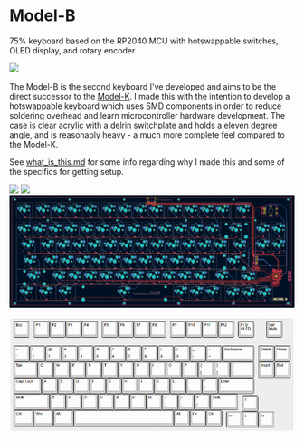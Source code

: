 # Model-B
75% keyboard based on the RP2040 MCU with hotswappable switches, OLED display, and rotary encoder.

![](https://i.imgur.com/Ae7lrHS.jpeg)

The Model-B is the second keyboard I've developed and aims to be the direct successor to the [Model-K](https://github.com/TrojanPinata/Model-K-Pico). I made this with the intention to develop a hotswappable keyboard which uses SMD components in order to reduce soldering overhead and learn microcontroller hardware development. The case is clear acrylic with a delrin switchplate and holds a eleven degree angle, and is reasonably heavy - a much more complete feel compared to the Model-K. 

See [what_is_this.md](what_is_this.md) for some info regarding why I made this and some of the specifics for getting setup.

![](https://i.imgur.com/5VRfPYX.jpeg)
![](https://i.imgur.com/7yxFbYw.jpeg)
![](https://github.com/TrojanPinata/Model-B/blob/main/case/ref-trans.png)

![](https://github.com/TrojanPinata/Model-B/blob/main/assets/keymap.png)
